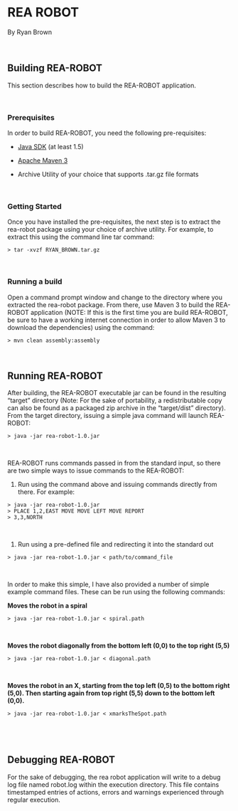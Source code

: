 REA ROBOT
=========

By Ryan Brown

 

Building REA-ROBOT
------------------

This section describes how to build the REA-ROBOT application.

 

### Prerequisites

In order to build REA-ROBOT, you need the following pre-requisites:

-   [Java SDK][1] (at least 1.5)

    [1]: <http://www.oracle.com/technetwork/java/javase/downloads/index.html>

-   [Apache Maven 3][2]

    [2]: <http://maven.apache.org/download.cgi>

-   Archive Utility of your choice that supports .tar.gz file formats

 

### Getting Started

Once you have installed the pre-requisites, the next step is to extract the
rea-robot package using your choice of archive utility.  For example, to extract
this using the command line tar command:

~~~~~~~~~~~~~~~~~~~~~~~~~~~~~~~~~~~~~~~~~~~~~~~~~~~~~~~~~~~~~~~~~~~~~~~~~~~~~~~~
> tar -xvzf RYAN_BROWN.tar.gz
~~~~~~~~~~~~~~~~~~~~~~~~~~~~~~~~~~~~~~~~~~~~~~~~~~~~~~~~~~~~~~~~~~~~~~~~~~~~~~~~

 

### Running a build

Open a command prompt window and change to the directory where you extracted the
rea-robot package.  From there, use Maven 3 to build the REA-ROBOT application
(NOTE: If this is the first time you are build REA-ROBOT, be sure to have a
working internet connection in order to allow Maven 3 to download the
dependencies) using the command:

~~~~~~~~~~~~~~~~~~~~~~~~~~~~~~~~~~~~~~~~~~~~~~~~~~~~~~~~~~~~~~~~~~~~~~~~~~~~~~~~
> mvn clean assembly:assembly
~~~~~~~~~~~~~~~~~~~~~~~~~~~~~~~~~~~~~~~~~~~~~~~~~~~~~~~~~~~~~~~~~~~~~~~~~~~~~~~~

 

Running REA-ROBOT
-----------------

After building, the REA-ROBOT executable jar can be found in the resulting
“target” directory (Note: For the sake of portability, a redistributable copy
can also be found as a packaged zip archive in the “target/dist” directory).
From the target directory, issuing a simple java command will launch REA-ROBOT:

~~~~~~~~~~~~~~~~~~~~~~~~~~~~~~~~~~~~~~~~~~~~~~~~~~~~~~~~~~~~~~~~~~~~~~~~~~~~~~~~
> java -jar rea-robot-1.0.jar
~~~~~~~~~~~~~~~~~~~~~~~~~~~~~~~~~~~~~~~~~~~~~~~~~~~~~~~~~~~~~~~~~~~~~~~~~~~~~~~~

 

REA-ROBOT runs commands passed in from the standard input, so there are two
simple ways to issue commands to the REA-ROBOT:

1.  Run using the command above and issuing commands directly from there. For
    example:

~~~~~~~~~~~~~~~~~~~~~~~~~~~~~~~~~~~~~~~~~~~~~~~~~~~~~~~~~~~~~~~~~~~~~~~~~~~~~~~~
> java -jar rea-robot-1.0.jar 
> PLACE 1,2,EAST MOVE MOVE LEFT MOVE REPORT 
> 3,3,NORTH
~~~~~~~~~~~~~~~~~~~~~~~~~~~~~~~~~~~~~~~~~~~~~~~~~~~~~~~~~~~~~~~~~~~~~~~~~~~~~~~~

 

1.  Run using a pre-defined file and redirecting it into the standard out

~~~~~~~~~~~~~~~~~~~~~~~~~~~~~~~~~~~~~~~~~~~~~~~~~~~~~~~~~~~~~~~~~~~~~~~~~~~~~~~~
> java -jar rea-robot-1.0.jar < path/to/command_file
~~~~~~~~~~~~~~~~~~~~~~~~~~~~~~~~~~~~~~~~~~~~~~~~~~~~~~~~~~~~~~~~~~~~~~~~~~~~~~~~

 

In order to make this simple, I have also provided a number of simple example
command files.  These can be run using the following commands:

**Moves the robot in a spiral**

~~~~~~~~~~~~~~~~~~~~~~~~~~~~~~~~~~~~~~~~~~~~~~~~~~~~~~~~~~~~~~~~~~~~~~~~~~~~~~~~
> java -jar rea-robot-1.0.jar < spiral.path
~~~~~~~~~~~~~~~~~~~~~~~~~~~~~~~~~~~~~~~~~~~~~~~~~~~~~~~~~~~~~~~~~~~~~~~~~~~~~~~~

 

**Moves the robot diagonally from the bottom left (0,0) to the top right (5,5)**

~~~~~~~~~~~~~~~~~~~~~~~~~~~~~~~~~~~~~~~~~~~~~~~~~~~~~~~~~~~~~~~~~~~~~~~~~~~~~~~~
> java -jar rea-robot-1.0.jar < diagonal.path
~~~~~~~~~~~~~~~~~~~~~~~~~~~~~~~~~~~~~~~~~~~~~~~~~~~~~~~~~~~~~~~~~~~~~~~~~~~~~~~~

 

**Moves the robot in an X, starting from the top left (0,5) to the bottom right
(5,0).  Then starting again from top right (5,5) down to the bottom left
(0,0).**

~~~~~~~~~~~~~~~~~~~~~~~~~~~~~~~~~~~~~~~~~~~~~~~~~~~~~~~~~~~~~~~~~~~~~~~~~~~~~~~~
> java -jar rea-robot-1.0.jar < xmarksTheSpot.path
~~~~~~~~~~~~~~~~~~~~~~~~~~~~~~~~~~~~~~~~~~~~~~~~~~~~~~~~~~~~~~~~~~~~~~~~~~~~~~~~

 
-

Debugging REA-ROBOT
-------------------

For the sake of debugging, the rea robot application will write to a debug log
file named robot.log within the execution directory.  This file contains
timestamped entries of actions, errors and warnings experienced through regular
execution.
